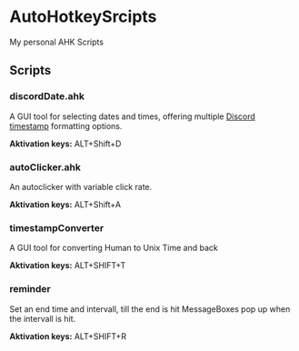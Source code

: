 # AutoHotkeySrcipts

My personal AHK Scripts

## Scripts

### discordDate.ahk

A GUI tool for selecting dates and times, offering multiple [Discord timestamp](https://discord.com/developers/docs/reference#message-formatting-timestamp-styles) formatting options.

**Aktivation keys:**  ALT+Shift+D

### autoClicker.ahk

An autoclicker with variable click rate.

**Aktivation keys:**  ALT+Shift+A

### timestampConverter

A GUI tool for converting Human to Unix Time and back

**Aktivation keys:** ALT+SHIFT+T

### reminder

Set an end time and intervall, till the end is hit MessageBoxes pop up when the intervall is hit.

**Aktivation keys:** ALT+SHIFT+R
